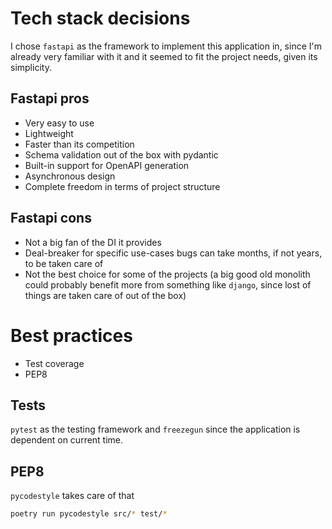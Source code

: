 # Tech stack decisions
I chose `fastapi` as the framework to implement this application in, since I'm already very familiar with it and it seemed to fit the project needs, given its simplicity.

## Fastapi pros
- Very easy to use
- Lightweight
- Faster than its competition
- Schema validation out of the box with pydantic 
- Built-in support for OpenAPI generation
- Asynchronous design
- Complete freedom in terms of project structure

## Fastapi cons
- Not a big fan of the DI it provides
- Deal-breaker for specific use-cases bugs can take months, if not years, to be taken care of
- Not the best choice for some of the projects (a big good old monolith could probably benefit more from something like `django`, since lost of things are taken care of out of the box)

# Best practices
- Test coverage
- PEP8

## Tests
`pytest` as the testing framework and `freezegun` since the application is dependent on current time.

## PEP8
`pycodestyle` takes care of that
```bash
poetry run pycodestyle src/* test/*
```

